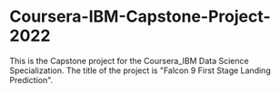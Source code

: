 # Coursera-IBM-Capstone-Project-2022
This is the Capstone project for the Coursera_IBM Data Science Specialization. The title of the project is "Falcon 9 First Stage Landing Prediction". 
